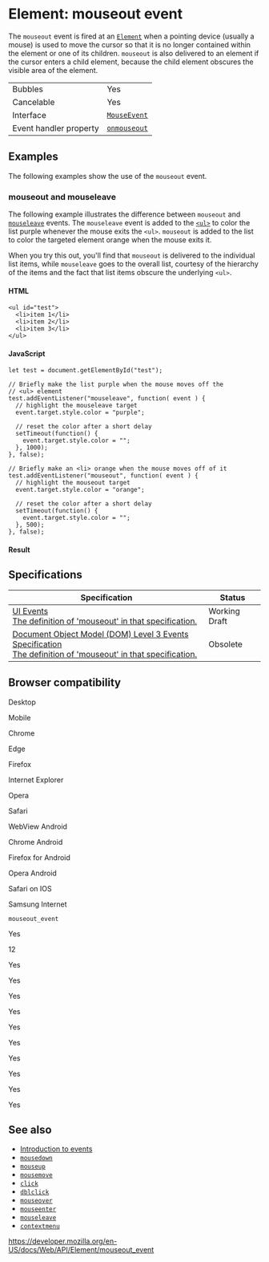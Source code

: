 Element: mouseout event
=======================

The `mouseout` event is fired at an [`Element`](../element) when a pointing device (usually a mouse) is used to move the cursor so that it is no longer contained within the element or one of its children. `mouseout` is also delivered to an element if the cursor enters a child element, because the child element obscures the visible area of the element.

<table><tbody><tr class="odd"><td>Bubbles</td><td>Yes</td></tr><tr class="even"><td>Cancelable</td><td>Yes</td></tr><tr class="odd"><td>Interface</td><td><a href="../mouseevent"><code>MouseEvent</code></a></td></tr><tr class="even"><td>Event handler property</td><td><a href="../globaleventhandlers/onmouseout"><code>onmouseout</code></a></td></tr></tbody></table>

Examples
--------

The following examples show the use of the `mouseout` event.

### mouseout and mouseleave

The following example illustrates the difference between `mouseout` and [`mouseleave`](mouseleave_event) events. The `mouseleave` event is added to the [`<ul>`](https://developer.mozilla.org/en-US/docs/Web/HTML/Element/ul) to color the list purple whenever the mouse exits the `<ul>`. `mouseout` is added to the list to color the targeted element orange when the mouse exits it.

When you try this out, you'll find that `mouseout` is delivered to the individual list items, while `mouseleave` goes to the overall list, courtesy of the hierarchy of the items and the fact that list items obscure the underlying `<ul>`.

#### HTML

    <ul id="test">
      <li>item 1</li>
      <li>item 2</li>
      <li>item 3</li>
    </ul>

#### JavaScript

    let test = document.getElementById("test");

    // Briefly make the list purple when the mouse moves off the
    // <ul> element
    test.addEventListener("mouseleave", function( event ) {
      // highlight the mouseleave target
      event.target.style.color = "purple";

      // reset the color after a short delay
      setTimeout(function() {
        event.target.style.color = "";
      }, 1000);
    }, false);

    // Briefly make an <li> orange when the mouse moves off of it
    test.addEventListener("mouseout", function( event ) {
      // highlight the mouseout target
      event.target.style.color = "orange";

      // reset the color after a short delay
      setTimeout(function() {
        event.target.style.color = "";
      }, 500);
    }, false);

#### Result

Specifications
--------------

<table><thead><tr class="header"><th>Specification</th><th>Status</th></tr></thead><tbody><tr class="odd"><td><a href="https://w3c.github.io/uievents/#event-type-mouseout">UI Events<br />
<span class="small">The definition of 'mouseout' in that specification.</span></a></td><td><span class="spec-wd">Working Draft</span></td></tr><tr class="even"><td><a href="https://www.w3.org/TR/2014/WD-DOM-Level-3-Events-20140925/#event-type-mouseout">Document Object Model (DOM) Level 3 Events Specification<br />
<span class="small">The definition of 'mouseout' in that specification.</span></a></td><td><span class="spec-obsolete">Obsolete</span></td></tr></tbody></table>

Browser compatibility
---------------------

Desktop

Mobile

Chrome

Edge

Firefox

Internet Explorer

Opera

Safari

WebView Android

Chrome Android

Firefox for Android

Opera Android

Safari on IOS

Samsung Internet

`mouseout_event`

Yes

12

Yes

Yes

Yes

Yes

Yes

Yes

Yes

Yes

Yes

Yes

See also
--------

-   [Introduction to events](https://developer.mozilla.org/en-US/docs/Learn/JavaScript/Building_blocks/Events)
-   [`mousedown`](mousedown_event)
-   [`mouseup`](mouseup_event)
-   [`mousemove`](mousemove_event)
-   [`click`](click_event)
-   [`dblclick`](dblclick_event)
-   [`mouseover`](mouseover_event)
-   [`mouseenter`](mouseenter_event)
-   [`mouseleave`](mouseleave_event)
-   [`contextmenu`](contextmenu_event)

<a href="https://developer.mozilla.org/en-US/docs/Web/API/Element/mouseout_event" class="_attribution-link">https://developer.mozilla.org/en-US/docs/Web/API/Element/mouseout_event</a>
